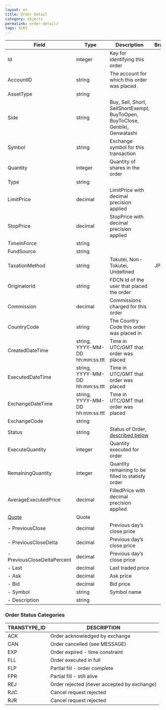 ```yaml
---
layout: en
title: Order Detail
category: objects
permalink: order-detail/
tags: SCKS
---
```


| Field | Type | Description | Brand |
| ----- | ---- | ----------- | ----- |
| Id | integer | Key for identifying this order | |
| AccountID | string | The account for which this order was placed | |
| AssetType | string | | |
| Side | string | Buy, Sell, Short, SellShortExempt, BuyToOpen, BuyToClose, Genbiki, Genwatashi | |
| Symbol | string | Exchange symbol for this transaction | |
| Quantity | integer | Quantity of shares in the order | |
| Type | string | | |
| LimitPrice | decimal | LimitPrice with decimal precision applied | |
| StopPrice | decimal | StopPrice with decimal precision applied | |
| TimeInForce | string | | |
| FundSource | string | | |
| TaxationMethod | string | Tokutei, Non-Tokutei, Undefined | JPEQ |
| OriginatorId | string | FDCN Id of the user that placed the order | |
| Commission | decimal | Commissions charged for this order | |
| CountryCode | string | The Country Code this order was placed in | |
| CreatedDateTime | string, YYYY-MM-DD hh:mm:ss.ttt | Time in UTC/GMT that order was placed | |
| ExecutedDateTime | string, YYYY-MM-DD hh:mm:ss.ttt | Time in UTC/GMT that order was placed | |
| ExchangeDateTime | string, YYYY-MM-DD hh:mm:ss.ttt | Time in UTC/GMT that order was placed | |
| ExchangeCode | string | | |
| Status | string | Status of Order, [described below](#order_status_categories) | |
| ExecuteQuantity | integer | Quantity executed for order | |
| RemainingQuantity | integer | Quantity remaining to be filled to statisfy order | |
| AverageExecutedPrice | decimal | FilledPrice with decimal precision applied | |
| [Quote](../../objects/quote) | Quote | | |
| - PreviousClose | decimal | Previous day’s close price | |
| - PreviousCloseDelta | decimal | Previous day’s close price | |
| - PreviousCloseDeltaPercent | decimal | Previous day’s close price | |
| - Last | decimal | Last traded price | |
| - Ask | decimal | Ask price | |
| - Bid | decimal | Bid price | |
| - Symbol | string | Symbol name | |
| - Description | string | | &nbsp; |

### Order Status Categories

| TRANSTYPE_ID | DESCRIPTION |
| ------------ | ----------- |
| ACK | Order acknowledged by exchange |
| CAN | Order cancelled (see MESSAGE) |
| EXP | Order expired - time constraint |
| FLL | Order executed in full |
| FLP | Partial fill - order complete |
| FPR | Partial fill - still alive |
| REJ | Order rejected (never accepted by exchange) |
| RJC | Cancel request rejected |
| RJR | Cancel request rejected |